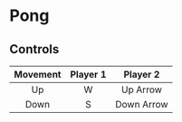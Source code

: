 # Pong

## Controls

| Movement | Player 1 | Player 2 |
| :-: | :-: | :-: |
| Up | W | Up Arrow |
| Down | S | Down Arrow |